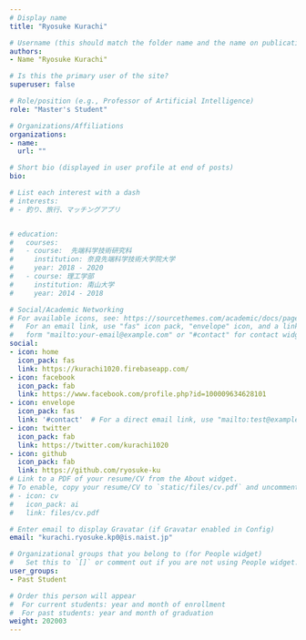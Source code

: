 ```yaml
---
# Display name
title: "Ryosuke Kurachi"

# Username (this should match the folder name and the name on publications)
authors:
- Name "Ryosuke Kurachi"

# Is this the primary user of the site?
superuser: false

# Role/position (e.g., Professor of Artificial Intelligence)
role: "Master's Student"

# Organizations/Affiliations
organizations:
- name:
  url: ""

# Short bio (displayed in user profile at end of posts)
bio:

# List each interest with a dash
# interests:
# - 釣り、旅行、マッチングアプリ


# education:
#   courses:
#   - course:  先端科学技術研究科
#     institution: 奈良先端科学技術大学院大学
#     year: 2018 - 2020
#   - course: 理工学部
#     institution: 南山大学
#     year: 2014 - 2018

# Social/Academic Networking
# For available icons, see: https://sourcethemes.com/academic/docs/page-builder/#icons
#   For an email link, use "fas" icon pack, "envelope" icon, and a link in the
#   form "mailto:your-email@example.com" or "#contact" for contact widget.
social:
- icon: home
  icon_pack: fas
  link: https://kurachi1020.firebaseapp.com/
- icon: facebook
  icon_pack: fab
  link: https://www.facebook.com/profile.php?id=100009634628101
- icon: envelope
  icon_pack: fas
  link: '#contact'  # For a direct email link, use "mailto:test@example.org".
- icon: twitter
  icon_pack: fab
  link: https://twitter.com/kurachi1020
- icon: github
  icon_pack: fab
  link: https://github.com/ryosuke-ku
# Link to a PDF of your resume/CV from the About widget.
# To enable, copy your resume/CV to `static/files/cv.pdf` and uncomment the lines below.
# - icon: cv
#   icon_pack: ai
#   link: files/cv.pdf

# Enter email to display Gravatar (if Gravatar enabled in Config)
email: "kurachi.ryosuke.kp0@is.naist.jp"

# Organizational groups that you belong to (for People widget)
#   Set this to `[]` or comment out if you are not using People widget.
user_groups:
- Past Student

# Order this person will appear
#  For current students: year and month of enrollment
#  For past students: year and month of graduation
weight: 202003
---
```

